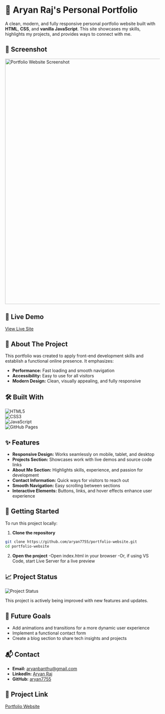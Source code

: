 # 🌟 Aryan Raj's Personal Portfolio

A clean, modern, and fully responsive personal portfolio website built with **HTML**, **CSS**, and **vanilla JavaScript**. This site showcases my skills, highlights my projects, and provides ways to connect with me.

## 📸 Screenshot

<img src="https://github.com/user-attachments/assets/dfea988e-4b08-4ecb-b3b1-6232b5c620b0" alt="Portfolio Website Screenshot" width="800"/>

## 🔗 Live Demo

[View Live Site](https://aryan7755.github.io/portfolio-website/)


## 📝 About The Project

This portfolio was created to apply front-end development skills and establish a functional online presence. It emphasizes:  
- **Performance:** Fast loading and smooth navigation  
- **Accessibility:** Easy to use for all visitors  
- **Modern Design:** Clean, visually appealing, and fully responsive

## 🛠 Built With

![HTML5](https://img.shields.io/badge/HTML5-E34F26?style=flat&logo=html5&logoColor=white)  
![CSS3](https://img.shields.io/badge/CSS3-1572B6?style=flat&logo=css3&logoColor=white)  
![JavaScript](https://img.shields.io/badge/JavaScript-F7DF1E?style=flat&logo=javascript&logoColor=black)  
![GitHub Pages](https://img.shields.io/badge/GitHub%20Pages-181717?style=flat&logo=github&logoColor=white)

## ✨ Features

- **Responsive Design:** Works seamlessly on mobile, tablet, and desktop  
- **Projects Section:** Showcases work with live demos and source code links  
- **About Me Section:** Highlights skills, experience, and passion for development  
- **Contact Information:** Quick ways for visitors to reach out  
- **Smooth Navigation:** Easy scrolling between sections  
- **Interactive Elements:** Buttons, links, and hover effects enhance user experience

## 🏃 Getting Started

To run this project locally:

1. **Clone the repository**
```bash
git clone https://github.com/aryan7755/portfolio-website.git
cd portfolio-website
```
2. **Open the project**
-Open index.html in your browser
-Or, if using VS Code, start Live Server for a live preview

## 📈 Project Status

![Project Status](https://img.shields.io/badge/status-in%20development-yellow)  

This project is actively being improved with new features and updates.

## 🔮 Future Goals

- Add animations and transitions for a more dynamic user experience  
- Implement a functional contact form  
- Create a blog section to share tech insights and projects

## 📬 Contact

- **Email:** [aryanbanthu@gmail.com](mailto:aryanbanthu@gmail.com)  
- **LinkedIn:** [Aryan Raj](https://www.linkedin.com/in/aryanraj/)  
- **GitHub:** [aryan7755](https://github.com/aryan7755)

## 🔗 Project Link

[Portfolio Website](https://aryan7755.github.io/portfolio-website/)
